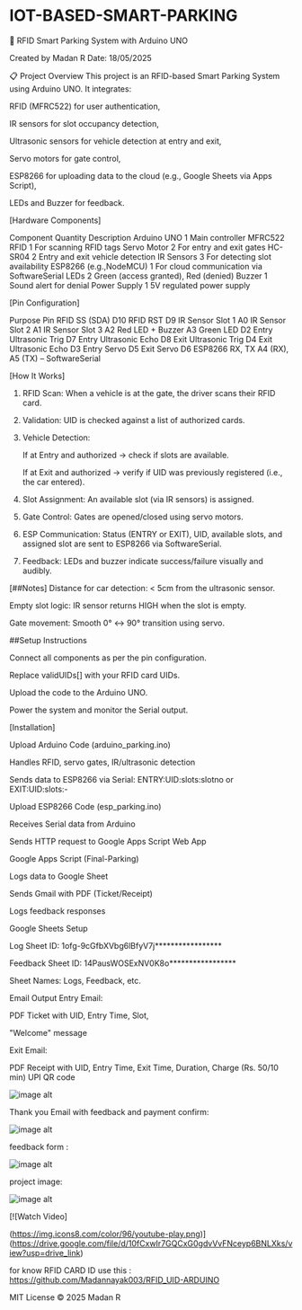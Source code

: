 # IOT-BASED-SMART-PARKING
🚗 RFID Smart Parking System with Arduino UNO

Created by Madan R
Date: 18/05/2025

📋 Project Overview
This project is an RFID-based Smart Parking System using Arduino UNO. It integrates:

RFID (MFRC522) for user authentication,

IR sensors for slot occupancy detection,

Ultrasonic sensors for vehicle detection at entry and exit,

Servo motors for gate control,

ESP8266 for uploading data to the cloud (e.g., Google Sheets via Apps Script),

LEDs and Buzzer for feedback.

[Hardware Components]

Component	              Quantity	               Description
Arduino UNO	              1                  	Main controller
MFRC522 RFID	             1                  	For scanning RFID tags
Servo Motor	              2                   For entry and exit gates
HC-SR04	                  2                   Entry and exit vehicle detection
IR Sensors	               3                   For detecting slot availability
ESP8266 (e.g.,NodeMCU) 	  1	                  For cloud communication via SoftwareSerial
LEDs	                     2	                  Green (access granted), Red (denied)
Buzzer	                   1	                  Sound alert for denial
Power Supply              1                	  5V regulated power supply


[Pin Configuration]
 
Purpose	                             Pin
RFID SS (SDA)                        D10
RFID RST	                            D9
IR Sensor Slot 1	                    A0
IR Sensor Slot 2	                    A1
IR Sensor Slot 3                    	A2
Red LED + Buzzer                    	A3
Green LED                            D2
Entry Ultrasonic Trig	               D7
Entry Ultrasonic Echo            	   D8
Exit Ultrasonic Trig	                D4
Exit Ultrasonic Echo	                D3
Entry Servo                      	   D5
Exit Servo	                          D6
ESP8266 RX, TX	                      A4 (RX), A5 (TX) – SoftwareSerial

[How It Works]

1. RFID Scan: When a vehicle is at the gate, the driver scans their RFID card.

2. Validation: UID is checked against a list of authorized cards.

3. Vehicle Detection:

     If at Entry and authorized → check if slots are available.

     If at Exit and authorized → verify if UID was previously registered (i.e., the car entered).

4. Slot Assignment: An available slot (via IR sensors) is assigned.

5. Gate Control: Gates are opened/closed using servo motors.

6. ESP Communication: Status (ENTRY or EXIT), UID, available slots, and assigned slot are sent to ESP8266 via SoftwareSerial.

7. Feedback: LEDs and buzzer indicate success/failure visually and audibly.

[##Notes]
Distance for car detection: < 5cm from the ultrasonic sensor.

Empty slot logic: IR sensor returns HIGH when the slot is empty.

Gate movement: Smooth 0° ↔ 90° transition using servo.

##Setup Instructions
 
Connect all components as per the pin configuration.

Replace validUIDs[] with your RFID card UIDs.

Upload the code to the Arduino UNO.

Power the system and monitor the Serial output.


[Installation]

Upload Arduino Code (arduino_parking.ino)

Handles RFID, servo gates, IR/ultrasonic detection

Sends data to ESP8266 via Serial: ENTRY:UID:slots:slotno or EXIT:UID:slots:-

Upload ESP8266 Code (esp_parking.ino)

Receives Serial data from Arduino

Sends HTTP request to Google Apps Script Web App

Google Apps Script (Final-Parking)

Logs data to Google Sheet

Sends Gmail with PDF (Ticket/Receipt)

Logs feedback responses

Google Sheets Setup

Log Sheet ID: 1ofg-9cGfbXVbg6lBfyV7j*****************

Feedback Sheet ID: 14PausWOSExNV0K8o*****************

Sheet Names: Logs, Feedback, etc.


Email Output
Entry Email:

PDF Ticket with UID, Entry Time, Slot,

"Welcome" message

Exit Email:

PDF Receipt with UID, Entry Time, Exit Time, Duration, Charge (Rs. 50/10 min) UPI QR code 

![image alt](https://github.com/Madannayak003/IOT-BASED-SMART-PARKING/blob/36fd43a7e48c4cca31b172fe9532ad7bb446c744/entry-exit-ticket.jpeg)

Thank you Email with feedback and payment confirm:

![image alt](https://github.com/Madannayak003/IOT-BASED-SMART-PARKING/blob/ce9e93f16c22ae97b4e38d72159a03016cac4adb/thank%20you%20mail.jpeg)

feedback form :

![image alt](https://github.com/Madannayak003/IOT-BASED-SMART-PARKING/blob/36fd43a7e48c4cca31b172fe9532ad7bb446c744/feedback-form.jpeg)

project image:

![image alt](https://github.com/Madannayak003/IOT-BASED-SMART-PARKING/blob/36fd43a7e48c4cca31b172fe9532ad7bb446c744/project-structure.jpeg)


[![Watch Video]

(https://img.icons8.com/color/96/youtube-play.png)](https://drive.google.com/file/d/10fCxwIr7GQCxG0gdvVvFNceyp6BNLXks/view?usp=drive_link)


for know RFID CARD ID use this : https://github.com/Madannayak003/RFID_UID-ARDUINO

MIT License © 2025 Madan R
